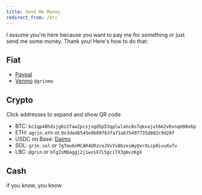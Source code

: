 ```yaml
---
title: Send Me Money
redirect_from: /btc
---
```


I assume you're here because you want to pay me for something or just send me some money. Thank you! Here's how to do that:

## Fiat

- [Paypal](https://www.paypal.com/paypalme/alexgrin)
- [Venmo](https://www.venmo.com/u/grinmo) `@grinmo`


## Crypto

Click addresses to expand and show QR code

- BTC: `bc1qp48hdsjg6z2faw2pcsjsgd5p53qplwlahc0s7qkxajut6m2v6snqm98x6p`
- ETH: `agrin.eth` or `0x3dedb545e9b89f63fa71ab75497735d802c9d26f`
- USDC on Base: [Daimo](https://daimo.com/link/account/grin)
- SOL: `grin.sol` or `7gTmu6nMCAR4URzcoJVvYx8bzeiWyQvrXLcp8ivuXu7v`
- LBC: `@grin` or `bTgZsMQaggj2j1wxsX7L5gciTX3g6vzKgX`


## Cash

if you know, you know


<script type="text/javascript" src="/js/qrious.min.js"></script>
<script>
(function() {
  function ready(fn) {
    if (document.readyState != 'loading'){
      fn();
    } else {
      document.addEventListener('DOMContentLoaded', fn);
    }
  }

  ready(function(){
    const qrSize = Math.min(window.innerHeight*0.8, window.innerWidth*0.8, 300);

    const canvas = document.createElement('canvas');
    canvas.style.cssText = "display:none;position:fixed;top:5px;right:5px;";
    canvas.style.width = qrSize + "px";
    canvas.style.height = qrSize + "px";
    document.body.appendChild(canvas);

    const qr = new QRious({element: canvas, size: qrSize});

    function show(e) {
      const addr = e.target.getAttribute("data-address")
      if (e.target.innerHTML != addr) {
        e.target.innerHTML = addr // avoid repaint that breaks text selection
      }
      qr.set({value: addr});
      canvas.style.display = "block";
      window.getSelection().selectAllChildren(e.target);

      // if address is behind qr code, scoll it down
      const distToTop = e.target.getBoundingClientRect().top;
      if (distToTop < qrSize) {
        window.scrollBy(0,distToTop-qrSize-40); // 40px extra space
      }
    };

    function hide() {
      canvas.style.display = "none";
    };

    const elements = document.querySelectorAll("ul code");
    Array.prototype.forEach.call(elements, function(el, i){
      const addr = el.innerHTML
      if (addr.length > 20) { // addresses, not other names
        el.style.cursor = "pointer";
        el.addEventListener("click", show);
        el.setAttribute("data-address", addr)
        el.innerHTML = addr.substring(0,7) + '...' + addr.substring(addr.length-4)
      }
    });

    // weird bug on ios safari - the vers first selection doesn't work. so let's make it here
    const is_ios = /iP(ad|od|hone)/i.test(window.navigator.userAgent);
    const is_safari = !!navigator.userAgent.match(/Version\/[\d\.]+.*Safari/);
    if (is_ios && is_safari) {
      window.getSelection().selectAllChildren(document.getElementById("crypto"))
    }

    document.addEventListener("click", function(e) {
      // loop parent nodes from the target to the delegation node
      for (var target = e.target; target && target != this; target = target.parentNode) {
        if (target.matches("[data-address]")) {
          return;
        }
      }
      canvas.style.display = "none";
    }, false);
  })
})();

</script>
